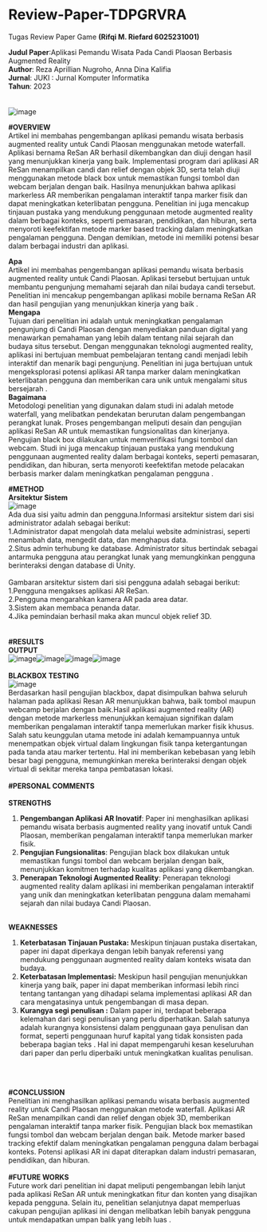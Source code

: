 # Review-Paper-TDPGRVRA
Tugas Review Paper Game **(Rifqi M. Riefard 6025231001)**

**Judul Paper**:Aplikasi Pemandu Wisata Pada Candi Plaosan Berbasis Augmented Reality<br/>
**Author**: Reza Aprillian Nugroho, Anna Dina Kalifia<br/>
**Jurnal**: JUKI : Jurnal Komputer Informatika<br/>
**Tahun**: 2023<br/>
<br/>
<br/>
![image](https://github.com/Rifera/Review-Paper-TDPGRVRA/assets/63510694/f3c22b76-1354-4f6b-9ba5-a4c8f72d9348)

**#OVERVIEW**
<br/>
Artikel ini membahas pengembangan aplikasi pemandu wisata berbasis augmented reality untuk Candi Plaosan menggunakan metode waterfall. Aplikasi bernama ReSan AR berhasil dikembangkan dan diuji dengan hasil yang menunjukkan kinerja yang baik. Implementasi program dari aplikasi AR ReSan menampilkan candi dan relief dengan objek 3D, serta telah diuji menggunakan metode black box untuk memastikan fungsi tombol dan webcam berjalan dengan baik. Hasilnya menunjukkan bahwa aplikasi markerless AR memberikan pengalaman interaktif tanpa marker fisik dan dapat meningkatkan keterlibatan pengguna. Penelitian ini juga mencakup tinjauan pustaka yang mendukung penggunaan metode augmented reality dalam berbagai konteks, seperti pemasaran, pendidikan, dan hiburan, serta menyoroti keefektifan metode marker based tracking dalam meningkatkan pengalaman pengguna. Dengan demikian, metode ini memiliki potensi besar dalam berbagai industri dan aplikasi.

**Apa**<br/>
Artikel ini membahas pengembangan aplikasi pemandu wisata berbasis augmented reality untuk Candi Plaosan. Aplikasi tersebut bertujuan untuk membantu pengunjung memahami sejarah dan nilai budaya candi tersebut. Penelitian ini mencakup pengembangan aplikasi mobile bernama ReSan AR dan hasil pengujian yang menunjukkan kinerja yang baik .
<br/>
**Mengapa**<br/>
Tujuan dari penelitian ini adalah untuk meningkatkan pengalaman pengunjung di Candi Plaosan dengan menyediakan panduan digital yang menawarkan pemahaman yang lebih dalam tentang nilai sejarah dan budaya situs tersebut. Dengan menggunakan teknologi augmented reality, aplikasi ini bertujuan membuat pembelajaran tentang candi menjadi lebih interaktif dan menarik bagi pengunjung. Penelitian ini juga bertujuan untuk mengeksplorasi potensi aplikasi AR tanpa marker dalam meningkatkan keterlibatan pengguna dan memberikan cara unik untuk mengalami situs bersejarah .
<br/>
**Bagaimana**<br/>
Metodologi penelitian yang digunakan dalam studi ini adalah metode waterfall, yang melibatkan pendekatan berurutan dalam pengembangan perangkat lunak. Proses pengembangan meliputi desain dan pengujian aplikasi ReSan AR untuk memastikan fungsionalitas dan kinerjanya. Pengujian black box dilakukan untuk memverifikasi fungsi tombol dan webcam. Studi ini juga mencakup tinjauan pustaka yang mendukung penggunaan augmented reality dalam berbagai konteks, seperti pemasaran, pendidikan, dan hiburan, serta menyoroti keefektifan metode pelacakan berbasis marker dalam meningkatkan pengalaman pengguna .
<br/>


**#METHOD**
<br/>
**Arsitektur Sistem**<br/>
![image](https://github.com/Rifera/Review-Paper-TDPGRVRA/assets/63510694/42efacef-3d36-4b15-9dd4-c53da354d488)<br/>
Ada dua sisi yaitu admin dan pengguna.Informasi arsitektur sistem dari sisi administrator adalah sebagai berikut:
<br/>1.Administrator  dapat  mengolah  data  melalui  website  administrasi,  seperti  menambah  data, mengedit data, dan menghapus data.
<br/>2.Situs admin terhubung ke database. Administrator situs bertindak sebagai antarmuka pengguna atau perangkat lunak yang memungkinkan pengguna berinteraksi dengan database di Unity.
<br/>
<br/>Gambaran arsitektur sistem dari sisi pengguna adalah sebagai berikut:
<br/>1.Pengguna mengakses aplikasi AR ReSan.
<br/>2.Pengguna mengarahkan kamera AR pada area datar.
<br/>3.Sistem akan membaca penanda datar.
<br/>4.Jika pemindaian berhasil maka akan muncul objek relief 3D.<br/>
<br/>
<br/>
**#RESULTS**
<br/>
**OUTPUT**
<br/>
![image](https://github.com/Rifera/Review-Paper-TDPGRVRA/assets/63510694/a3c31c49-a564-4be6-a3c3-dc3c21f58ce3)![image](https://github.com/Rifera/Review-Paper-TDPGRVRA/assets/63510694/35579572-c030-463d-9c72-c05144435e64)![image](https://github.com/Rifera/Review-Paper-TDPGRVRA/assets/63510694/f8f6e9ea-9dcd-450c-8608-bc54d96b7783)![image](https://github.com/Rifera/Review-Paper-TDPGRVRA/assets/63510694/d973c786-c57a-441d-9d01-c00b77834fb5)
<br/>
<br/>
**BLACKBOX TESTING**
<br/>
![image](https://github.com/Rifera/Review-Paper-TDPGRVRA/assets/63510694/b6e2dd24-d1b9-41fa-9561-e5004403d248)
<br/>
Berdasarkan hasil pengujian blackbox, dapat disimpulkan bahwa seluruh halaman pada aplikasi Resan AR menunjukkan bahwa, baik tombol maupun webcamp berjalan dengan baik.Hasil aplikasi augmented reality (AR) dengan metode markerless menunjukkan kemajuan signifikan dalam memberikan  pengalaman  interaktif  tanpa  memerlukan  marker  fisik  khusus.  Salah  satu  keunggulan utama metode ini adalah kemampuannya untuk menempatkan objek virtual dalam lingkungan fisik tanpa  ketergantungan  pada  tanda  atau  marker  tertentu.  Hal  ini  memberikan  kebebasan  yang  lebih besar  bagi  pengguna,  memungkinkan  mereka berinteraksi  dengan  objek  virtual  di  sekitar  mereka tanpa pembatasan lokasi.
<br/>
<br/>
**#PERSONAL COMMENTS**
<br/><br/>
**STRENGTHS**
<br/>
1. **Pengembangan Aplikasi AR Inovatif**: Paper ini menghasilkan aplikasi pemandu wisata berbasis augmented reality yang inovatif untuk Candi Plaosan, memberikan pengalaman interaktif tanpa memerlukan marker fisik.<br/>
2. **Pengujian Fungsionalitas**: Pengujian black box dilakukan untuk memastikan fungsi tombol dan webcam berjalan dengan baik, menunjukkan komitmen terhadap kualitas aplikasi yang dikembangkan.<br/>
3. **Penerapan Teknologi Augmented Reality**: Penerapan teknologi augmented reality dalam aplikasi ini memberikan pengalaman interaktif yang unik dan meningkatkan keterlibatan pengguna dalam memahami sejarah dan nilai budaya Candi Plaosan.
<br/><br/>

**WEAKNESSES**<br/>
1. **Keterbatasan Tinjauan Pustaka:** Meskipun tinjauan pustaka disertakan, paper ini dapat diperkaya dengan lebih banyak referensi yang mendukung penggunaan augmented reality dalam konteks wisata dan budaya.<br/>
2. **Keterbatasan Implementasi:** Meskipun hasil pengujian menunjukkan kinerja yang baik, paper ini dapat memberikan informasi lebih rinci tentang tantangan yang dihadapi selama implementasi aplikasi AR dan cara mengatasinya untuk pengembangan di masa depan.<br/>
3. **Kurangya segi penulisan :** Dalam paper ini, terdapat beberapa kelemahan dari segi penulisan yang perlu diperhatikan. Salah satunya adalah kurangnya konsistensi dalam penggunaan gaya penulisan dan format, seperti penggunaan huruf kapital yang tidak konsisten pada beberapa bagian teks . Hal ini dapat mempengaruhi kesan keseluruhan dari paper dan perlu diperbaiki untuk meningkatkan kualitas penulisan.
<br/>
<br/>

**#CONCLUSSION**
<br/>
Penelitian ini menghasilkan aplikasi pemandu wisata berbasis augmented reality untuk Candi Plaosan menggunakan metode waterfall. Aplikasi AR ReSan menampilkan candi dan relief dengan objek 3D, memberikan pengalaman interaktif tanpa marker fisik. Pengujian black box memastikan fungsi tombol dan webcam berjalan dengan baik. Metode marker based tracking efektif dalam meningkatkan pengalaman pengguna dalam berbagai konteks. Potensi aplikasi AR ini dapat diterapkan dalam industri pemasaran, pendidikan, dan hiburan.
<br/>
<br/>
**#FUTURE WORKS**
<br/>
Future work dari penelitian ini dapat meliputi pengembangan lebih lanjut pada aplikasi ReSan AR untuk meningkatkan fitur dan konten yang disajikan kepada pengguna. Selain itu, penelitian selanjutnya dapat memperluas cakupan pengujian aplikasi ini dengan melibatkan lebih banyak pengguna untuk mendapatkan umpan balik yang lebih luas .
